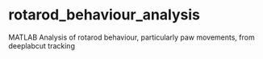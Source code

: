 # rotarod_behaviour_analysis
MATLAB Analysis of rotarod behaviour, particularly paw movements, from deeplabcut tracking
